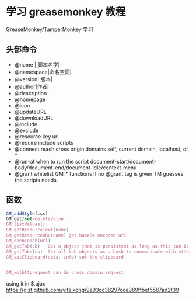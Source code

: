 # 学习 greasemonkey 教程

<!--
ID: c5537cc3-9348-4d81-b11e-b5b19b4c53e3
Status: publish
Date: 2017-05-29T15:23:00
Modified: 2020-05-16T12:09:56
wp_id: 722
-->

GreaseMonkey/TamperMonkey 学习

## 头部命令


* @name | 脚本名字|	
* @namespace|命名空间|	
* @version| 版本|	
* @author|作者|		
* @description		
* @homepage		
* @icon		
* @updateURL		
* @downloadURL		
* @include		
* @exclude		
* @resource key url		
* @require	include scripts	
* @connect 	reach cross origin domains	self, current domain, localhost,  or *
* @run-at	when to run the script	document-start/document-body/document-end/document-idle/context-menu
* @grant	whitelist GM_* functions	If no @grant tag is given TM guesses the scripts needs.

## 函数

```js
GM_addStyle(css)		
GM_get/set/deleteValue		
GM_listValues()		
GM_getResourceText(name)		
GM_getResourceURL(name)	get base64 encoded urI	
GM_openInTab(url)		
GM_getTab(cb)	Get a object that is persistent as long as this tab is open.	
GM_getTabs(cb)	Get all tab objects as a hash to communicate with other script instances.	
GM_setClipboard(data, info)	set the clipboard	


GM_xmlhttprequest can do cross domain request

```

using it in $.ajax https://gist.github.com/yifeikong/9e93cc38297cce989ffbef5587ad2f39